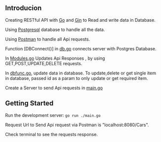 ## Introducion
Creating RESTful API with [Go](https://go.dev/) and [Gin](https://gin-gonic.com/) to Read and write data in Database.

Using [Postgresql](https://www.postgresql.org/) database to handle all the data.

Using [Postman](https://www.postman.com/) to handle all Api requests.

Function [DBConnect()] in [db.go](https://github.com/Ume-habiba9/Api/blob/master/db/db.go) connects server with Postgres Database.

In [Modules.go](https://github.com/Ume-habiba9/Api/blob/master/Modules/Modules.go) Updates Api Responses , by using GET,POST,UPDATE,DELETE requests.

In [dbfunc.go](https://github.com/Ume-habiba9/Api/blob/master/db/dbfunc.go), update data in database. To update,delete or get single item in database, passed id as a param to only update or get required item.

Create a Server to send Api requests in [main.go](https://github.com/Ume-habiba9/Api/blob/master/main.go)

## Getting Started

 Run the development server:
```go run ./main.go```
 

 Request Url to Send Api request via Postman is "localhost:8080/Cars".

 Check terminal to see the requests response.
